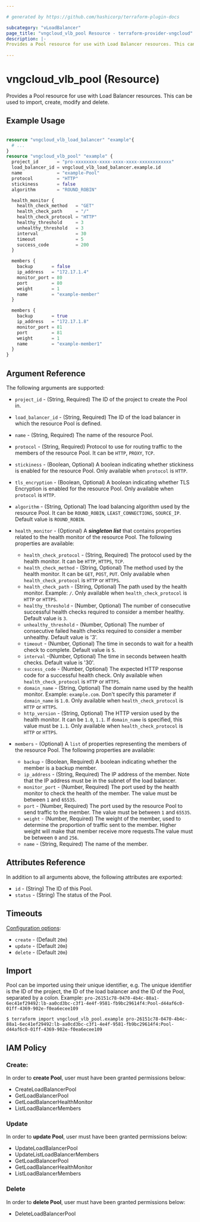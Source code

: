 ```yaml
---

# generated by https://github.com/hashicorp/terraform-plugin-docs

subcategory: "vLoadBalancer"
page_title: "vngcloud_vlb_pool Resource - terraform-provider-vngcloud"
description: |-
Provides a Pool resource for use with Load Balancer resources. This can be used to import, create, modify, and delete.
  
---
```


# vngcloud_vlb_pool (Resource)

Provides a Pool resource for use with Load Balancer resources. This can be used to import, create, modify  and delete.

## Example Usage

```terraform

resource "vngcloud_vlb_load_balancer" "example"{
  # ...
}
resource "vngcloud_vlb_pool" "example" {
  project_id       = "pro-xxxxxxxx-xxxx-xxxx-xxxx-xxxxxxxxxxxx"
  load_balancer_id = vngcloud_vlb_load_balancer.example.id
  name             = "example-Pool"
  protocol         = "HTTP"
  stickiness       = false
  algorithm        = "ROUND_ROBIN"

  health_monitor {
    health_check_method   = "GET"
    health_check_path     = "/"
    health_check_protocol = "HTTP"
    healthy_threshold     = 3
    unhealthy_threshold   = 3
    interval              = 30
    timeout               = 5
    success_code          = 200
  }

  members {
    backup       = false
    ip_address   = "172.17.1.4"
    monitor_port = 80
    port         = 80
    weight       = 1
    name         = "example-member"
  }

  members {
    backup       = true
    ip_address   = "172.17.1.8"
    monitor_port = 81
    port         = 81
    weight       = 1
    name         = "example-member1"
  }
}

```

## Argument Reference

The following arguments are supported:


* `project_id` -  (String, Required) The ID of the project to create the Pool in.
* `load_balancer_id` -  (String, Required) The ID of the load balancer in which the resource Pool is defined.
* `name` - (String, Required) The name of the resource Pool.
* `protocol` -  (String, Required) Protocol to use for routing traffic to the members of the resource Pool. It can be `HTTP`, `PROXY`, `TCP`.
* `stickiness` - (Boolean, Optional) A boolean indicating whether stickiness is enabled for the resource Pool. Only available when `protocol` is `HTTP`.
* `tls_encryption` - (Boolean, Optional) A boolean indicating whether TLS Encryption is enabled for the resource Pool. Only available when `protocol` is `HTTP`.
* `algorithm` -  (String, Optional) The load balancing algorithm used by the resource Pool. It can be `ROUND_ROBIN`, `LEAST_CONNECTIONS`, `SOURCE_IP`. Default value is `ROUND_ROBIN`.

* `health_monitor` - (Optional)  A **_singleton list_** that contains properties related to the health monitor of the resource Pool. The following properties are available:
  * `health_check_protocol` -  (String, Required) The protocol used by the health monitor. It can be `HTTP`, `HTTPS`, `TCP`.
  * `health_check_method` -  (String, Optional) The method used by the health monitor. It can be  `GET`, `POST`, `PUT`. Only available when `health_check_protocol` is `HTTP` or `HTTPS`.
  * `health_check_path` -  (String, Optional) The path used by the health monitor. Example: `/`. Only available when `health_check_protocol` is `HTTP` or `HTTPS`.
  * `healthy_threshold` -  (Number, Optional)  The number of consecutive successful health checks required to consider a member healthy. Default value is `3`.
  * `unhealthy_threshold` -  (Number, Optional) The number of consecutive failed health checks required to consider a member unhealthy. Default value is '3'.
  * `timeout` - (Number, Optional) The time in seconds to wait for a health check to complete. Default value is `5`.
  * `interval` -(Number, Optional)  The time in seconds between health checks. Default value is '30'.
  * `success_code` - (Number, Optional) The expected HTTP response code for a successful health check. Only available when `health_check_protocol` is `HTTP` or `HTTPS`.
  * `domain_name` - (String, Optional) The domain name used by the health monitor. Example: `example.com`. Don't specify this parameter if `domain_name` is `1.0`. Only available when `health_check_protocol` is `HTTP` or `HTTPS`.
  * `http_version` - (String, Optional) The HTTP version used by the health monitor. It can be `1.0`, `1.1`.  If `domain_name` is specified, this value must be `1.1`. Only available when `health_check_protocol` is `HTTP` or `HTTPS`.
  

* `members` - (Optional)   A `list` of properties representing the members of the resource Pool. The following properties are available:
    * `backup` -  (Boolean, Required)  A boolean indicating whether the member is a backup member.
    * `ip_address` -  (String, Required) The IP address of the member. Note that the IP address must be in the subnet of the load balancer.
    * `monitor_port` -  (Number, Required) The port used by the health monitor to check the health of the member. The value must be between `1` and `65535`.
    * `port` -  (Number, Required) The port used by the resource Pool to send traffic to the member. The value must be between `1` and `65535`.
    * `weight` -  (Number, Required) The weight of the member, used to determine the proportion of traffic sent to the member. Higher weight will make that member receive more requests.The value must be between `0` and `256`.
    * `name` -  (String, Required) The name of the member.
   


## Attributes Reference

In addition to all arguments above, the following attributes are exported:
* `id` - (String) The ID of this Pool.
* `status` - (String) The status of the Pool.



## Timeouts

[Configuration options](https://developer.hashicorp.com/terraform/language/resources/syntax#operation-timeouts):

- `create` - (Default `20m`)
- `update` - (Default `20m`)
- `delete` - (Default `20m`)

## Import

Pool can be imported using their unique identifier, e.g.
The unique identifier is the ID of the project, the ID of the load balancer and the ID of the Pool, separated by a colon.
Example: `pro-26151c78-0470-4b4c-88a1-6ec41ef29492:lb-aa0cd3bc-c3f1-4e4f-9581-fb9bc29614f4:Pool-d44af6c0-01ff-4369-902e-f0ea6ecee109`
```
$ terraform import vngcloud_vlb_pool.example pro-26151c78-0470-4b4c-88a1-6ec41ef29492:lb-aa0cd3bc-c3f1-4e4f-9581-fb9bc29614f4:Pool-d44af6c0-01ff-4369-902e-f0ea6ecee109
```

## IAM Policy
### Create:
In order to **create Pool**, user must have been granted permissions below:
- CreateLoadBalancerPool
- GetLoadBalancerPool 
- GetLoadBalancerHealthMonitor
- ListLoadBalancerMembers

### Update
In order to **update Pool**, user must have been granted permissions below:
- UpdateLoadBalancerPool
- UpdateListLoadBalancerMembers
- GetLoadBalancerPool
- GetLoadBalancerHealthMonitor
- ListLoadBalancerMembers


### Delete
In order to **delete Pool**, user must have been granted permissions below:
- DeleteLoadBalancerPool


